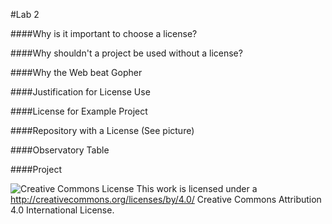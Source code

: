 #Lab 2

####Why is it important to choose a license?

####Why shouldn't a project be used without a license?

####Why the Web beat Gopher

####Justification for License Use

####License for Example Project

####Repository with a License (See picture)

####Observatory Table

####Project

![Creative Commons License](https://i.creativecommons.org/l/by/4.0/88x31.png) This work is licensed under a http://creativecommons.org/licenses/by/4.0/ Creative Commons Attribution 4.0 International License.